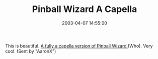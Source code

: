 ﻿---
layout: post
title: "Pinball Wizard A Capella"
comments: false
date: 2003-04-07 14:55:00
updated: 2004-05-03 20:54:00
categories:
 - Books, Music, TV and Movies
subtext-id: c70ddefd-2de6-40f5-a580-b95f9642c043
alias: /blog/Pinball-Wizard-A-Capella.aspx
---


This is beautiful. [A fully a capella version of Pinball Wizard ](http://www.gardenrecordings.com/wasteland/pinball.mp3)(Who). Very cool. (Sent by "AaronX")
